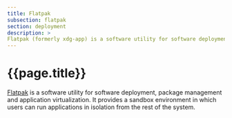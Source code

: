 ```yaml
---
title: Flatpak
subsection: flatpak
section: deployment
description: >
Flatpak (formerly xdg-app) is a software utility for software deployment, package management and application virutalization. It provides a sandbox environment in which users can run applications in isolation from the rest of the system.
---
```


# {{page.title}}

[Flatpak](https://flatpak.org/) is a software utility for software deployment, package management and application virtualization. It provides a sandbox environment in which users can run applications in isolation from the rest of the system.

